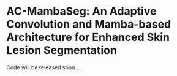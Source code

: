 # AC-MambaSeg: An Adaptive Convolution and Mamba-based Architecture for Enhanced Skin Lesion Segmentation

Code will be released soon...
